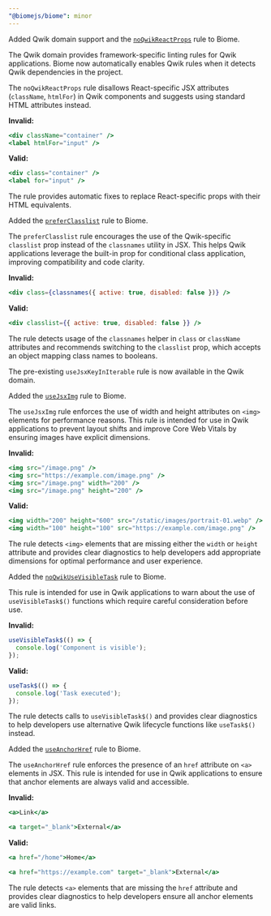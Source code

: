 ```yaml
---
"@biomejs/biome": minor
---
```


Added Qwik domain support and the [`noQwikReactProps`](https://biomejs.dev/linter/rules/no-qwik-react-props) rule to Biome.

The Qwik domain provides framework-specific linting rules for Qwik applications. Biome now automatically enables Qwik rules when it detects Qwik dependencies in the project.

The `noQwikReactProps` rule disallows React-specific JSX attributes (`className`, `htmlFor`) in Qwik components and suggests using standard HTML attributes instead.

**Invalid:**

```jsx
<div className="container" />
<label htmlFor="input" />
```

**Valid:**

```jsx
<div class="container" />
<label for="input" />
```

The rule provides automatic fixes to replace React-specific props with their HTML equivalents.

Added the [`preferClasslist`](https://biomejs.dev/linter/rules/prefer-classlist) rule to Biome.

The `preferClasslist` rule encourages the use of the Qwik-specific `classlist` prop instead of the `classnames` utility in JSX. This helps Qwik applications leverage the built-in prop for conditional class application, improving compatibility and code clarity.

**Invalid:**

```jsx
<div class={classnames({ active: true, disabled: false })} />
```

**Valid:**

```jsx
<div classlist={{ active: true, disabled: false }} />
```

The rule detects usage of the `classnames` helper in `class` or `className` attributes and recommends switching to the `classlist` prop, which accepts an object mapping class names to booleans.

The pre-existing `useJsxKeyInIterable` rule is now available in the Qwik domain.

Added the [`useJsxImg`](https://biomejs.dev/linter/rules/use-jsx-img) rule to Biome.

The `useJsxImg` rule enforces the use of width and height attributes on `<img>` elements for performance reasons. This rule is intended for use in Qwik applications to prevent layout shifts and improve Core Web Vitals by ensuring images have explicit dimensions.

**Invalid:**

```jsx
<img src="/image.png" />
<img src="https://example.com/image.png" />
<img src="/image.png" width="200" />
<img src="/image.png" height="200" />
```

**Valid:**

```jsx
<img width="200" height="600" src="/static/images/portrait-01.webp" />
<img width="100" height="100" src="https://example.com/image.png" />
```

The rule detects `<img>` elements that are missing either the `width` or `height` attribute and provides clear diagnostics to help developers add appropriate dimensions for optimal performance and user experience.

Added the [`noQwikUseVisibleTask`](https://biomejs.dev/linter/rules/no-qwik-use-visible-task) rule to Biome.

This rule is intended for use in Qwik applications to warn about the use of `useVisibleTask$()` functions which require careful consideration before use.

**Invalid:**

```js
useVisibleTask$(() => {
  console.log('Component is visible');
});
```

**Valid:**

```js
useTask$(() => {
  console.log('Task executed');
});
```

The rule detects calls to `useVisibleTask$()` and provides clear diagnostics to help developers use alternative Qwik lifecycle functions like `useTask$()` instead.

Added the [`useAnchorHref`](https://biomejs.dev/linter/rules/use-anchor-href) rule to Biome.

The `useAnchorHref` rule enforces the presence of an `href` attribute on `<a>` elements in JSX. This rule is intended for use in Qwik applications to ensure that anchor elements are always valid and accessible.

**Invalid:**

```jsx
<a>Link</a>
```

```jsx
<a target="_blank">External</a>
```

**Valid:**

```jsx
<a href="/home">Home</a>
```

```jsx
<a href="https://example.com" target="_blank">External</a>
```

The rule detects `<a>` elements that are missing the `href` attribute and provides clear diagnostics to help developers ensure all anchor elements are valid links.
